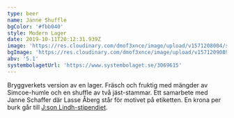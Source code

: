 ```yaml
---
type: beer
name: Janne Shuffle
bgColor: '#fbb040'
style: Modern Lager
date: 2019-10-11T20:12:31.939Z
image: 'https://res.cloudinary.com/dmof3xnce/image/upload/v1571208004/shuffle_binkp1.png'
bgImage: 'https://res.cloudinary.com/dmof3xnce/image/upload/v1571209089/janne_zchgss.jpg'
abv: '5.1'
systembolagetUrl: 'https://www.systembolaget.se/3069615'
---
```


Bryggverkets version av en lager. Fräsch och fruktig med mängder av Simcoe-humle och en shuffle av två jäst-stammar. Ett samarbete med Janne Schaffer där Lasse Åberg står för motivet på etiketten. En krona per burk går till [J:son Lindh-stipendiet](http://bjornjsonlindh.se/json-stipendiet/).

